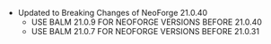 - Updated to Breaking Changes of NeoForge 21.0.40
  - USE BALM 21.0.9 FOR NEOFORGE VERSIONS BEFORE 21.0.40
  - USE BALM 21.0.7 FOR NEOFORGE VERSIONS BEFORE 21.0.31